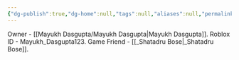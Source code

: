 ```yaml
---
{"dg-publish":true,"dg-home":null,"tags":null,"aliases":null,"permalink":"/mayukh-dasgupta/02-areas/games/roblox/accounts-of-mayukh-dasgupta/","dgPassFrontmatter":true}
---
```


Owner - [[Mayukh Dasgupta/Mayukh Dasgupta\|Mayukh Dasgupta]].
Roblox ID - Mayukh_Dasgupta123.
Game Friend - [[_Shatadru Bose\|_Shatadru Bose]].